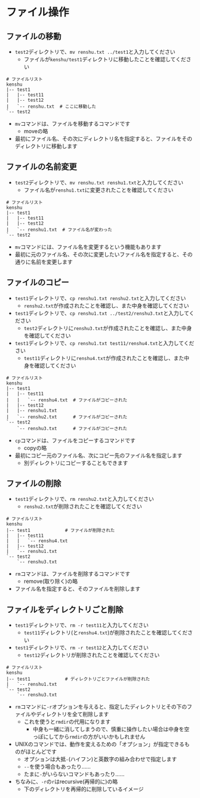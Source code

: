 ファイル操作
====

ファイルの移動
----

* `test2`ディレクトリで、`mv renshu.txt ../test1`と入力してください
    * ファイルが`kenshu/test1`ディレクトリに移動したことを確認してください

```
# ファイルリスト
kenshu
|-- test1
|   |-- test11
|   |-- test12
|   `-- renshu.txt  # ここに移動した
`-- test2
```

* `mv`コマンドは、ファイルを移動するコマンドです
    * moveの略
* 最初にファイル名、その次にディレクトリ名を指定すると、ファイルをそのディレクトリに移動します

ファイルの名前変更
----

* `test2`ディレクトリで、`mv renshu.txt renshu1.txt`と入力してください
    * ファイル名が`renshu1.txt`に変更されたことを確認してください

```
# ファイルリスト
kenshu
|-- test1
|   |-- test11
|   |-- test12
|   `-- renshu1.txt  # ファイル名が変わった
`-- test2
```

* `mv`コマンドには、ファイル名を変更するという機能もあります
* 最初に元のファイル名、その次に変更したいファイル名を指定すると、その通りに名前を変更します

ファイルのコピー
----

* `test1`ディレクトリで、`cp renshu1.txt renshu2.txt`と入力してください
    * `renshu2.txt`が作成されたことを確認し、また中身を確認してください
* `test1`ディレクトリで、`cp renshu1.txt ../test2/renshu3.txt`と入力してください
    * `test2`ディレクトリに`renshu3.txt`が作成されたことを確認し、また中身を確認してください
* `test1`ディレクトリで、`cp renshu1.txt test11/renshu4.txt`と入力してください
    * `test11`ディレクトリに`renshu4.txt`が作成されたことを確認し、また中身を確認してください

```
# ファイルリスト
kenshu
|-- test1
|   |-- test11
|   |   `-- renshu4.txt  # ファイルがコピーされた
|   |-- test12
|   |-- renshu1.txt
|   `-- renshu2.txt      # ファイルがコピーされた
`-- test2
    `-- renshu3.txt      # ファイルがコピーされた
```

* `cp`コマンドは、ファイルをコピーするコマンドです
    * copyの略
* 最初にコピー元のファイル名、次にコピー先のファイル名を指定します
    * 別ディレクトリにコピーすることもできます

ファイルの削除
----

* `test1`ディレクトリで、`rm renshu2.txt`と入力してください
    * `renshu2.txt`が削除されたことを確認してください

```
# ファイルリスト
kenshu
|-- test1             # ファイルが削除された
|   |-- test11
|   |   `-- renshu4.txt
|   |-- test12
|   `-- renshu1.txt
`-- test2
    `-- renshu3.txt
```

* `rm`コマンドは、ファイルを削除するコマンドです
    * remove(取り除く)の略
* ファイル名を指定すると、そのファイルを削除します

ファイルをディレクトリごと削除
----

* `test1`ディレクトリで、`rm -r test11`と入力してください
    * `test11`ディレクトリ(と`renshu4.txt`)が削除されたことを確認してください
* `test1`ディレクトリで、`rm -r test12`と入力してください
    * `test12`ディレクトリが削除されたことを確認してください

```
# ファイルリスト
kenshu
|-- test1             # ディレクトリごとファイルが削除された
|   `-- renshu1.txt
`-- test2
    `-- renshu3.txt
```

* `rm`コマンドに`-r`オプションを与えると、指定したディレクトリとその下のファイルやディレクトリを全て削除します
    * これを使うと`rmdir`の代用になります
        * 中身も一緒に消してしまうので、慎重に操作したい場合は中身を空っぽにしてから`rmdir`の方がいいかもしれません
* UNIXのコマンドでは、動作を変えるための「オプション」が指定できるものがほとんどです
    * オプションは大抵`-`(ハイフン)と英数字の組み合わせで指定します
    * `--`を使う場合もあったり……
    * たまに`-`がいらないコマンドもあったり……
* ちなみに、`-r`の`r`はrecursive(再帰的に)の略
    * 下のディレクトリを再帰的に削除しているイメージ
